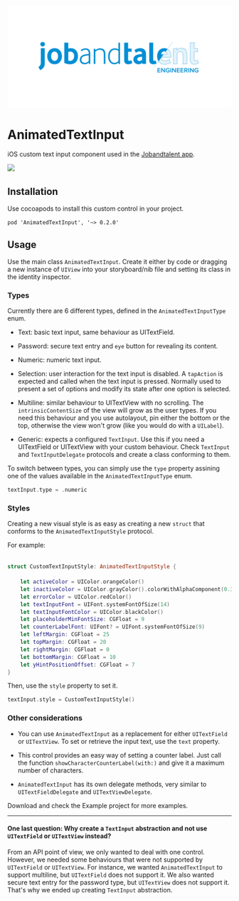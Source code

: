![](https://github.com/jobandtalent/AnimatedTextInput/blob/master/Assets/Jobandtalent%20Eng.png)

# AnimatedTextInput
iOS custom text input component used in the [Jobandtalent app](https://itunes.apple.com/app/id665060895).

![](https://github.com/jobandtalent/AnimatedTextInput/blob/master/Assets/general.gif)

## Installation
Use cocoapods to install this custom control in your project.

```
pod 'AnimatedTextInput', '~> 0.2.0'
```

## Usage

Use the main class `AnimatedTextInput`. Create it either by code or dragging a new instance of `UIView` into your storyboard/nib file and setting its class in the identity inspector.

### Types
Currently there are 6 different types, defined in the `AnimatedTextInputType` enum.

- Text: basic text input, same behaviour as UITextField.

- Password: secure text entry and `eye` button for revealing its content.

- Numeric: numeric text input.

- Selection: user interaction for the text input is disabled. A `tapAction` is expected and called when the text input is pressed. Normally used to present a set of options and modify its state after one option is selected.

- Multiline: similar behaviour to UITextView with no scrolling. The `intrinsicContentSize` of the view will grow as the user types. If you need this behaviour and you use autolayout, pin either the bottom or the top, otherwise the view won't grow (like you would do with a `UILabel`).

- Generic: expects a configured `TextInput`. Use this if you need a UITextField or UITextView with your custom behaviour. Check `TextInput` and `TextInputDelegate` protocols and create a class conforming to them.

To switch between types, you can simply use the `type` property assining one of the values available in the `AnimatedTextInputType` enum.

```swift
textInput.type = .numeric
```

### Styles

Creating a new visual style is as easy as creating a new `struct` that conforms to the `AnimatedTextInputStyle` protocol.

For example:

```swift

struct CustomTextInputStyle: AnimatedTextInputStyle {

    let activeColor = UIColor.orangeColor()
    let inactiveColor = UIColor.grayColor().colorWithAlphaComponent(0.3)
    let errorColor = UIColor.redColor()
    let textInputFont = UIFont.systemFontOfSize(14)
    let textInputFontColor = UIColor.blackColor()
    let placeholderMinFontSize: CGFloat = 9
    let counterLabelFont: UIFont? = UIFont.systemFontOfSize(9)
    let leftMargin: CGFloat = 25
    let topMargin: CGFloat = 20
    let rightMargin: CGFloat = 0
    let bottomMargin: CGFloat = 10
    let yHintPositionOffset: CGFloat = 7
}
```

Then, use the `style` property to set it.

```swift
textInput.style = CustomTextInputStyle()
```

### Other considerations

- You can use `AnimatedTextInput` as a replacement for either `UITextField` or `UITextView`. To set or retrieve the input text, use the `text` property.

- This control provides an easy way of setting a counter label. Just call the function `showCharacterCounterLabel(with:)` and give it a maximum number of characters.

- `AnimatedTextInput` has its own delegate methods, very similar to `UITextFieldDelegate` and `UITextViewDelegate`.

Download and check the Example project for more examples.

---

#### One last question: Why create a `TextInput` abstraction and not use `UITextField` or `UITextView` instead?
From an API point of view, we only wanted to deal with one control. However, we needed some behaviours that were not supported by `UITextField` or `UITextView`. For instance, we wanted `AnimatedTextInput` to support multiline, but `UITextField` does not support it. We also wanted secure text entry for the password type, but `UITextView` does not support it. That's why we ended up creating `TextInput` abstraction.

